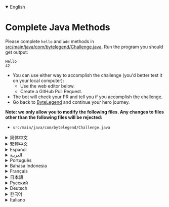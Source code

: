 <details open='true'>
<summary>English</summary>

# Complete Java Methods

Please complete `hello` and `add` methods in [src/main/java/com/bytelegend/Challenge.java](https://github.com/ByteLegendQuest/java-write-static-methods/blob/main/src/main/java/com/bytelegend/Challenge.java). Run the program you should get output:

```
Hello
42
```

- You can use either way to accomplish the challenge (you'd better test it on your local computer):
  - Use the web editor below.
  - Create a GitHub Pull Request.
- The bot will check your PR and tell you if you accomplish the challenge.
- Go back to [ByteLegend](https://bytelegend.com) and continue your hero journey.


**Note: we only allow you to modify the following files.
Any changes to files other than the following files will be rejected:**

- `src/main/java/com/bytelegend/Challenge.java`
</details>
<details>
<summary>简体中文</summary>

# 补全Java方法

请补全[src/main/java/com/bytelegend/Challenge.java](https://github.com/ByteLegendQuest/java-write-static-methods/blob/main/src/main/java/com/bytelegend/Challenge.java)中的`hello`和`add`方法，使得程序运行输出：

```
Hello
42
```

- 你可以使用任意一种方法完成挑战（最好先在自己的本地电脑上测试通过）：
  - 使用下面的网页编辑器。
  - 创建一个GitHub Pull Request。
- 机器人将会检查你的回答，告诉你是否通过了挑战。
- 回到[字节传说](https://bytelegend.com)，然后继续你的英雄旅程。


**注意：我们只允许您修改以下文件，任何对其他文件的修改都会被拒绝：**

- `src/main/java/com/bytelegend/Challenge.java`
</details>
<details>
<summary>繁體中文</summary>

<h1>完整的 Java 方法</h1><p>請填寫<code class="notranslate">hello</code>並在<a href="https://github.com/ByteLegendQuest/java-write-static-methods/blob/main/src/main/java/com/bytelegend/Challenge.java" target="_blank">src/main/java/com/bytelegend/Challenge.java 中</a><code class="notranslate">add</code>方法。運行程序你應該得到輸出：</p><pre class="notranslate"><code class="notranslate">Hello
42
</code></pre><ul><li>您可以使用任何一種方式來完成挑戰（最好在本地計算機上進行測試）：<ul><li>使用下面的網絡編輯器。</li><li>創建 GitHub 拉取請求。</li></ul></li><li>機器人將檢查您的 PR 並告訴您是否完成了挑戰。</li><li>回到<a href="https://bytelegend.com" target="_blank">ByteLegend</a> ，繼續你的英雄之旅。</li></ul><p><strong>注意：我們只允許您修改以下文件。對以下文件以外的文件的任何更改都將被拒絕：</strong></p><ul><li> <code class="notranslate">src/main/java/com/bytelegend/Challenge.java</code></li></ul></details>
<details>
<summary>Español</summary>

<h1>Métodos completos de Java</h1><p> Por favor complete <code class="notranslate">hello</code> y <code class="notranslate">add</code> métodos en <a href="https://github.com/ByteLegendQuest/java-write-static-methods/blob/main/src/main/java/com/bytelegend/Challenge.java" target="_blank">src / main / java / com / bytelegend / Challenge.java</a> . Ejecute el programa que debería obtener la salida:</p><pre class="notranslate"><code class="notranslate">Hello
42
</code></pre><ul><li>Puede usar cualquiera de las dos formas para lograr el desafío (será mejor que lo pruebe en su computadora local):<ul><li> Utilice el editor web a continuación.</li><li> Cree una solicitud de extracción de GitHub.</li></ul></li><li> El bot comprobará tus relaciones públicas y te dirá si logras el desafío.</li><li> Vuelve a <a href="https://bytelegend.com" target="_blank">ByteLegend</a> y continúa tu viaje de héroe.</li></ul><p> <strong>Nota: solo le permitimos modificar los siguientes archivos. Se rechazará cualquier cambio en archivos que no sean los siguientes:</strong></p><ul><li> <code class="notranslate">src/main/java/com/bytelegend/Challenge.java</code></li></ul></details>
<details>
<summary>العربية</summary>

<h1 style=";text-align:right;direction:rtl">طرق جافا كاملة</h1><p style=";text-align:right;direction:rtl"> يرجى إكمال <code class="notranslate">hello</code> <code class="notranslate">add</code> طرق في <a href="https://github.com/ByteLegendQuest/java-write-static-methods/blob/main/src/main/java/com/bytelegend/Challenge.java" target="_blank">src / main / java / com / bytelegend / Challenge.java</a> . قم بتشغيل البرنامج الذي يجب أن تحصل على الإخراج:</p><pre class="notranslate" style=";text-align:right;direction:rtl"> <code class="notranslate">Hello
42
</code></pre><ul style=";text-align:right;direction:rtl"><li style=";text-align:right;direction:rtl">يمكنك استخدام أي من الطريقتين لإنجاز التحدي (من الأفضل اختباره على جهاز الكمبيوتر المحلي الخاص بك):<ul style=";text-align:right;direction:rtl"><li style=";text-align:right;direction:rtl"> استخدم محرر الويب أدناه.</li><li style=";text-align:right;direction:rtl"> إنشاء طلب سحب على GitHub.</li></ul></li><li style=";text-align:right;direction:rtl"> سيتحقق الروبوت من العلاقات العامة الخاصة بك ويخبرك إذا أنجزت التحدي.</li><li style=";text-align:right;direction:rtl"> ارجع إلى <a href="https://bytelegend.com" target="_blank">ByteLegend وتابع</a> رحلة بطلك.</li></ul><p style=";text-align:right;direction:rtl"> <strong>ملاحظة: نسمح لك فقط بتعديل الملفات التالية. سيتم رفض أي تغييرات يتم إجراؤها على الملفات بخلاف الملفات التالية:</strong></p><ul style=";text-align:right;direction:rtl"><li style=";text-align:right;direction:rtl"> <code class="notranslate">src/main/java/com/bytelegend/Challenge.java</code></li></ul></details>
<details>
<summary>Português</summary>

<h1>Métodos Java Completos</h1><p> Complete <code class="notranslate">hello</code> e <code class="notranslate">add</code> métodos em <a href="https://github.com/ByteLegendQuest/java-write-static-methods/blob/main/src/main/java/com/bytelegend/Challenge.java" target="_blank">src / main / java / com / bytelegend / Challenge.java</a> . Execute o programa, você deve obter a saída:</p><pre class="notranslate"><code class="notranslate">Hello
42
</code></pre><ul><li>Você pode usar qualquer uma das formas para cumprir o desafio (é melhor você testá-lo em seu computador local):<ul><li> Use o editor da web abaixo.</li><li> Crie uma solicitação pull do GitHub.</li></ul></li><li> O bot verificará seu PR e lhe dirá se você cumpriu o desafio.</li><li> Volte para <a href="https://bytelegend.com" target="_blank">ByteLegend</a> e continue sua jornada de herói.</li></ul><p> <strong>Nota: nós apenas permitimos que você modifique os seguintes arquivos. Quaisquer alterações em arquivos que não sejam os seguintes serão rejeitadas:</strong></p><ul><li> <code class="notranslate">src/main/java/com/bytelegend/Challenge.java</code></li></ul></details>
<details>
<summary>Bahasa Indonesia</summary>

<h1>Metode Java Lengkap</h1><p> Harap lengkapi <code class="notranslate">hello</code> dan <code class="notranslate">add</code> metode di <a href="https://github.com/ByteLegendQuest/java-write-static-methods/blob/main/src/main/java/com/bytelegend/Challenge.java" target="_blank">src/main/java/com/bytelegend/Challenge.java</a> . Jalankan program yang seharusnya Anda dapatkan:</p><pre class="notranslate"><code class="notranslate">Hello
42
</code></pre><ul><li>Anda dapat menggunakan salah satu cara untuk menyelesaikan tantangan (sebaiknya Anda mengujinya di komputer lokal Anda):<ul><li> Gunakan editor web di bawah ini.</li><li> Buat Permintaan Tarik GitHub.</li></ul></li><li> Bot akan memeriksa PR Anda dan memberi tahu Anda jika Anda menyelesaikan tantangan.</li><li> Kembali ke <a href="https://bytelegend.com" target="_blank">ByteLegend</a> dan lanjutkan perjalanan pahlawan Anda.</li></ul><p> <strong>Catatan: kami hanya mengizinkan Anda untuk mengubah file berikut. Setiap perubahan pada file selain file berikut akan ditolak:</strong></p><ul><li> <code class="notranslate">src/main/java/com/bytelegend/Challenge.java</code></li></ul></details>
<details>
<summary>Français</summary>

<h1>Méthodes Java complètes</h1><p> Veuillez compléter <code class="notranslate">hello</code> et <code class="notranslate">add</code> méthodes dans <a href="https://github.com/ByteLegendQuest/java-write-static-methods/blob/main/src/main/java/com/bytelegend/Challenge.java" target="_blank">src/main/java/com/bytelegend/Challenge.java</a> . Exécutez le programme que vous devriez obtenir :</p><pre class="notranslate"><code class="notranslate">Hello
42
</code></pre><ul><li>Vous pouvez utiliser l&#39;une ou l&#39;autre manière pour relever le défi (vous feriez mieux de le tester sur votre ordinateur local) :<ul><li> Utilisez l&#39;éditeur Web ci-dessous.</li><li> Créez une demande d&#39;extraction GitHub.</li></ul></li><li> Le bot vérifiera votre PR et vous dira si vous réussissez le défi.</li><li> Retournez à <a href="https://bytelegend.com" target="_blank">ByteLegend</a> et continuez votre voyage de héros.</li></ul><p> <strong>Remarque : nous vous permettons uniquement de modifier les fichiers suivants. Toute modification apportée aux fichiers autres que les fichiers suivants sera rejetée :</strong></p><ul><li> <code class="notranslate">src/main/java/com/bytelegend/Challenge.java</code></li></ul></details>
<details>
<summary>日本語</summary>

<h1>完全なJavaメソッド</h1><p><code class="notranslate">hello</code>を完了し、 <a href="https://github.com/ByteLegendQuest/java-write-static-methods/blob/main/src/main/java/com/bytelegend/Challenge.java" target="_blank">src / main / java / com / bytelegend /Challenge.javaに</a><code class="notranslate">add</code>ください。出力が得られるはずのプログラムを実行します。</p><pre class="notranslate"><code class="notranslate">Hello
42
</code></pre><ul><li>どちらの方法でもチャレンジを達成できます（ローカルコンピューターでテストすることをお勧めします）。<ul><li>以下のWebエディタを使用してください。</li><li> GitHubプルリクエストを作成します。</li></ul></li><li>ボットはPRをチェックし、チャレンジを達成したかどうかを通知します。</li><li> <a href="https://bytelegend.com" target="_blank">ByteLegendに</a>戻り、ヒーローの旅を続けてください。</li></ul><p><strong>注：変更できるのは次のファイルのみです。次のファイル以外のファイルへの変更は拒否されます。</strong></p><ul><li> <code class="notranslate">src/main/java/com/bytelegend/Challenge.java</code></li></ul></details>
<details>
<summary>Русский</summary>

<h1>Полные методы Java</h1><p> Заполните <code class="notranslate">hello</code> и <code class="notranslate">add</code> методы в <a href="https://github.com/ByteLegendQuest/java-write-static-methods/blob/main/src/main/java/com/bytelegend/Challenge.java" target="_blank">src / main / java / com / bytelegend / Challenge.java</a> . Запустите программу, вы должны получить результат:</p><pre class="notranslate"><code class="notranslate">Hello
42
</code></pre><ul><li>Вы можете использовать любой способ решения задачи (лучше протестируйте его на своем локальном компьютере):<ul><li> Воспользуйтесь веб-редактором ниже.</li><li> Создайте запрос на извлечение GitHub.</li></ul></li><li> Бот проверит ваш PR и скажет, справитесь ли вы с задачей.</li><li> Вернитесь в <a href="https://bytelegend.com" target="_blank">ByteLegend</a> и продолжите свой путь героя.</li></ul><p> <strong>Примечание: мы разрешаем вам изменять только следующие файлы. Любые изменения в файлах, кроме следующих, будут отклонены:</strong></p><ul><li> <code class="notranslate">src/main/java/com/bytelegend/Challenge.java</code></li></ul></details>
<details>
<summary>Deutsch</summary>

<h1>Vollständige Java-Methoden</h1><p> Bitte vervollständigen Sie <code class="notranslate">hello</code> und <code class="notranslate">add</code> Methoden in <a href="https://github.com/ByteLegendQuest/java-write-static-methods/blob/main/src/main/java/com/bytelegend/Challenge.java" target="_blank">src/main/java/com/bytelegend/Challenge.java hinzu</a> . Führen Sie das Programm aus, das Sie eine Ausgabe erhalten sollten:</p><pre class="notranslate"><code class="notranslate">Hello
42
</code></pre><ul><li>Sie können die Herausforderung auf beide Arten meistern (am besten testen Sie sie auf Ihrem lokalen Computer):<ul><li> Verwenden Sie den untenstehenden Web-Editor.</li><li> Erstellen Sie eine GitHub-Pull-Anfrage.</li></ul></li><li> Der Bot überprüft Ihre PR und teilt Ihnen mit, ob Sie die Herausforderung meistern.</li><li> Gehen Sie zurück zu <a href="https://bytelegend.com" target="_blank">ByteLegend</a> und setzen Sie Ihre Heldenreise fort.</li></ul><p> <strong>Hinweis: Wir erlauben Ihnen nur, die folgenden Dateien zu ändern. Alle Änderungen an Dateien, die nicht die folgenden Dateien sind, werden abgelehnt:</strong></p><ul><li> <code class="notranslate">src/main/java/com/bytelegend/Challenge.java</code></li></ul></details>
<details>
<summary>한국어</summary>

<h1>완전한 자바 메소드</h1><p> <code class="notranslate">hello</code> 완료 <a href="https://github.com/ByteLegendQuest/java-write-static-methods/blob/main/src/main/java/com/bytelegend/Challenge.java" target="_blank">하고 src/main/java/com/bytelegend/Challenge.java</a> 에 메소드를 <code class="notranslate">add</code> . 출력을 받아야 하는 프로그램을 실행합니다.</p><pre class="notranslate"><code class="notranslate">Hello
42
</code></pre><ul><li>두 가지 방법 중 하나를 사용하여 도전 과제를 수행할 수 있습니다(로컬 컴퓨터에서 테스트하는 것이 좋습니다).<ul><li> 아래 웹 편집기를 사용하십시오.</li><li> GitHub 풀 요청을 만듭니다.</li></ul></li><li> 봇은 PR을 확인하고 도전 과제를 달성했는지 알려줍니다.</li><li> <a href="https://bytelegend.com" target="_blank">ByteLegend로</a> 돌아가 영웅 여정을 계속하세요.</li></ul><p> <strong>참고: 다음 파일만 수정할 수 있습니다. 다음 파일 이외의 파일에 대한 모든 변경 사항은 거부됩니다.</strong></p><ul><li> <code class="notranslate">src/main/java/com/bytelegend/Challenge.java</code></li></ul></details>
<details>
<summary>Italiano</summary>

<h1>Metodi Java completi</h1><p> Completa <code class="notranslate">hello</code> e <code class="notranslate">add</code> metodi in <a href="https://github.com/ByteLegendQuest/java-write-static-methods/blob/main/src/main/java/com/bytelegend/Challenge.java" target="_blank">src/main/java/com/bytelegend/Challenge.java</a> . Esegui il programma che dovresti ottenere in output:</p><pre class="notranslate"><code class="notranslate">Hello
42
</code></pre><ul><li>Puoi utilizzare entrambi i modi per completare la sfida (farai meglio a testarlo sul tuo computer locale):<ul><li> Usa l&#39;editor web qui sotto.</li><li> Crea una richiesta pull GitHub.</li></ul></li><li> Il bot controllerà il tuo PR e ti dirà se hai portato a termine la sfida.</li><li> Torna su <a href="https://bytelegend.com" target="_blank">ByteLegend</a> e continua il tuo viaggio da eroe.</li></ul><p> <strong>Nota: ti permettiamo di modificare solo i seguenti file. Qualsiasi modifica ai file diversi dai seguenti file verrà rifiutata:</strong></p><ul><li> <code class="notranslate">src/main/java/com/bytelegend/Challenge.java</code></li></ul></details>